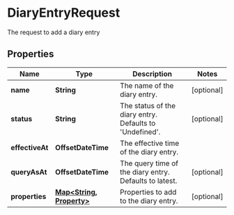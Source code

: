 

# DiaryEntryRequest

The request to add a diary entry

## Properties

Name | Type | Description | Notes
------------ | ------------- | ------------- | -------------
**name** | **String** | The name of the diary entry. |  [optional]
**status** | **String** | The status of the diary entry. Defaults to &#39;Undefined&#39;. |  [optional]
**effectiveAt** | **OffsetDateTime** | The effective time of the diary entry. | 
**queryAsAt** | **OffsetDateTime** | The query time of the diary entry. Defaults to latest. |  [optional]
**properties** | [**Map&lt;String, Property&gt;**](Property.md) | Properties to add to the diary entry. |  [optional]



